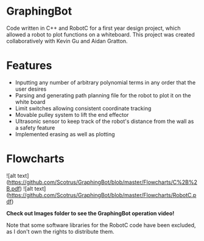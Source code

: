 # GraphingBot
Code written in C++ and RobotC for a first year design project, which allowed a robot to plot functions on a whiteboard.
This project was created collaboratively with Kevin Gu and Aidan Gratton.

# Features
- Inputting any number of arbitrary polynomial terms in any order that the user desires
- Parsing and generating path planning file for the robot to plot it on the white board
- Limit switches allowing consistent coordinate tracking
- Movable pulley system to lift the end effector
- Ultrasonic sensor to keep track of the robot's distance from the wall as a safety feature
- Implemented erasing as well as plotting

# Flowcharts
![alt text] (https://github.com/Scotrus/GraphingBot/blob/master/Flowcharts/C%2B%2B.pdf)
![alt text] (https://github.com/Scotrus/GraphingBot/blob/master/Flowcharts/RobotC.pdf)

**Check out Images folder to see the GraphingBot operation video!**

Note that some software libraries for the RobotC code have been excluded, as I don't own the rights to distribute them.
